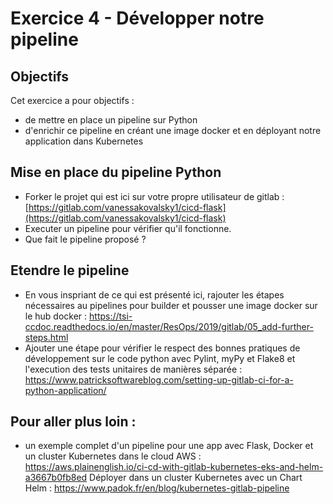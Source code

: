 # Exercice 4 - Développer notre pipeline

## Objectifs
Cet exercice a pour objectifs : 
* de mettre en place un pipeline sur Python
* d'enrichir ce pipeline en créant une image docker et en déployant notre application dans Kubernetes


## Mise en place du pipeline Python
* Forker le projet qui est ici sur votre propre utilisateur de gitlab : [https://gitlab.com/vanessakovalsky1/cicd-flask](https://gitlab.com/vanessakovalsky1/cicd-flask)
* Executer un pipeline pour vérifier qu'il fonctionne.
* Que fait le pipeline proposé ?


## Etendre le pipeline
* En vous inspriant de ce qui est présenté ici, rajouter les étapes nécessaires au pipelines pour builder et pousser une image docker sur le hub docker : https://tsi-ccdoc.readthedocs.io/en/master/ResOps/2019/gitlab/05_add-further-steps.html 
* Ajouter une étape pour vérifier le respect des bonnes pratiques de développement sur le code python avec Pylint, myPy et Flake8 et l'execution des tests unitaires de manières séparée : https://www.patricksoftwareblog.com/setting-up-gitlab-ci-for-a-python-application/

## Pour aller plus loin : 

* un exemple complet d'un pipeline pour une app avec Flask, Docker et un cluster Kubernetes dans le cloud AWS : https://aws.plainenglish.io/ci-cd-with-gitlab-kubernetes-eks-and-helm-a3667b0fb8ed
  Déployer dans un cluster Kubernetes avec un Chart Helm : https://www.padok.fr/en/blog/kubernetes-gitlab-pipeline 


